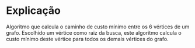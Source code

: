 <h1>Explicação</h1>
Algoritmo que calcula o caminho de custo mínimo entre os 6 vértices de um grafo. Escolhido um vértice como raiz da busca, este algoritmo calcula o custo mínimo deste vértice para todos os demais vértices do grafo.
